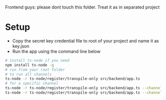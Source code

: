 Frontend guys: please dont touch this folder. Treat it as in separated project

# Setup
- Copy the secret key credential file to root of your project and name it as key.json
- Run the app using the command line below

```bash
# install ts-node if you need
npm install ts-node -g 
# run from your root folder
# to run all channels
ts-node -r ts-node/register/transpile-only src/backend/app.ts
# for a specific channel
ts-node -r ts-node/register/transpile-only src/backend/app.ts --channel=channel-id
ts-node -r ts-node/register/transpile-only src/backend/app.ts --channel=channel-id --interact=true
```
